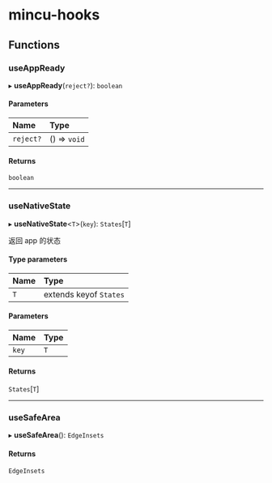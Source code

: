 

# mincu-hooks

## Functions

### useAppReady

▸ **useAppReady**(`reject?`): `boolean`

#### Parameters

| Name | Type |
| :------ | :------ |
| `reject?` | () => `void` |

#### Returns

`boolean`

___

### useNativeState

▸ **useNativeState**\<`T`\>(`key`): `States`[`T`]

返回 app 的状态

#### Type parameters

| Name | Type |
| :------ | :------ |
| `T` | extends keyof `States` |

#### Parameters

| Name | Type |
| :------ | :------ |
| `key` | `T` |

#### Returns

`States`[`T`]

___

### useSafeArea

▸ **useSafeArea**(): `EdgeInsets`

#### Returns

`EdgeInsets`
